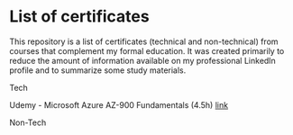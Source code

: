 # List of certificates

This repository is a list of certificates (technical and non-technical) from courses that complement my formal education. It was created primarily to reduce the amount of information available on my professional LinkedIn profile and to summarize some study materials.

Tech

Udemy - Microsoft Azure AZ-900 Fundamentals (4.5h) [link](https://udemy-certificate.s3.amazonaws.com/pdf/UC-cbac4f90-5a25-4ae1-9d4c-868858b0c782.pdf)


Non-Tech

